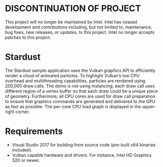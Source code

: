 # DISCONTINUATION OF PROJECT #
This project will no longer be maintained by Intel.
Intel has ceased development and contributions including, but not limited to, maintenance, bug fixes, new releases, or updates, to this project.
Intel no longer accepts patches to this project.
# Stardust

The Stardust sample application uses the Vulkan graphics API to efficiently render a cloud of animated particles. To highlight Vulkan’s low CPU overhead and multithreading capabilities, particles are rendered using 200,000 draw calls. The demo is not using instancing; each draw call uses different region of a vertex buffer so that each draw could be a unique piece of geometry. Furthermore, all CPU cores are used for draw call preparation to ensure that graphics commands are generated and delivered to the GPU as fast as possible. The per-core CPU load graph is displayed in the upper-right corner.

# Requirements
<ul>
<li>Visual Studio 2017 for building from source code (pre-built x64 binaries included).
<li>Vulkan capable hardware and drivers. For instance, Intel HD Graphics 520 or newer.
</ul>
